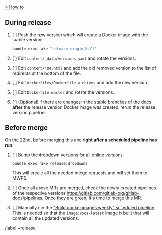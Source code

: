 [> How to](https://docs.gitlab.com/ee/development/documentation/site_architecture/release_process.html)

## During release

1. [ ] Push the new version which will create a Docker image with the stable version:

   ```sh
   bundle exec rake "release:single[X.Y]"
   ```

1. [ ] Edit `content/_data/versions.yaml` and rotate the versions.
1. [ ] Edit `content/404.html` and add the old removed version to the list of redirects at the bottom of the file.
1. [ ] Edit `dockerfiles/Dockerfile.archives` and add the new version.
1. [ ] Edit `Dockerfile.master` and rotate the versions.
1. [ ] \(Optional) If there are changes in the stable branches of the docs **after** the release version Docker image was created, rerun the release version pipeline.

## Before merge

On the 22nd, before merging this and **right after a scheduled pipeline has run**:

1. [ ] Bump the dropdown versions for all online versions:

   ```sh
   bundle exec rake release:dropdowns
   ```
   This will create all the needed merge requests and will set them to MWPS.

1. [ ] Once all above MRs are merged, check the newly-created pipelines of the
       respective versions https://gitlab.com/gitlab-org/gitlab-docs/pipelines.
       Once they are green, it's time to merge this MR.
1. [ ] Manually run the ["Build docker images weekly" scheduled pipeline](https://gitlab.com/gitlab-org/gitlab-docs/pipeline_schedules).
       This is needed so that the `image:docs-latest` image is built that will
       contain all the updated versions.

/label ~release
